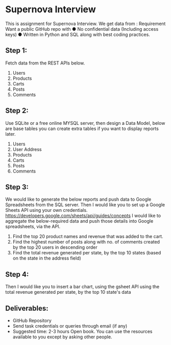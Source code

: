 # Supernova Interview
This is assignment for Supernova Interview. 
We get data from : 
Requirement
Want a public GitHub repo with
● No confidential data (Including access keys)
● Written in Python and SQL along with best coding practices.
## Step 1:
Fetch data from the REST APIs below.
1. Users
2. Products
3. Carts
4. Posts
5. Comments
## Step 2:
Use SQLite or a free online MYSQL server, then design a Data Model, below are base tables you can
create extra tables if you want to display reports later.
1. Users
2. User Address
3. Products
4. Carts
5. Posts
6. Comments
## Step 3:
We would like to generate the below reports and push data to Google Spreadsheets from the SQL
server.
Then I would like you to set up a Google Sheets API using your own credentials.
https://developers.google.com/sheets/api/guides/concepts
I would like to aggregate the below-required data and push those details into Google spreadsheets,
via the API.
1. Find the top 20 product names and revenue that was added to the cart.
2. Find the highest number of posts along with no. of comments created by the top 20 users in
descending order
3. Find the total revenue generated per state, by the top 10 states (based on the state in the
address field)
## Step 4:
Then I would like you to insert a bar chart, using the gsheet API using the total revenue generated per
state, by the top 10 state's data
## Deliverables:
- GitHub Repository
- Send task credentials or queries through email (if any)
- Suggested time: 2-3 hours
Open book. You can use the resources available to you except by asking other people.

